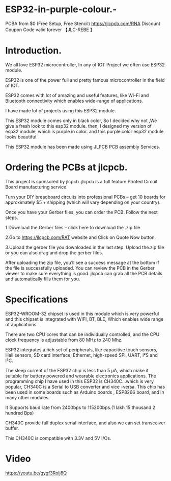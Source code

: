 # ESP32-in-purple-colour.-
PCBA from $0 (Free Setup, Free Stencil) https://jlcpcb.com/RNA Discount Coupon Code valid forever 【JLC-REBE 】

# Introduction.
We all love ESP32 microcontroller, In any of IOT Project we often use ESP32 module.

ESP32 is one of the power full and pretty famous microcontroller in the field of IOT.

ESP32 comes with lot of amazing and useful features, like Wi-Fi and Bluetooth connectivity which enables wide-range of applications.

I have made lot of projects using this ESP32 module.

This ESP32 module comes only in black color, So I decided why not ,We give a fresh look to this esp32 module. then, I designed my version of esp32 module, which is purple in color. and this purple color esp32 module looks beautiful.

This ESP32 module has been made using JLPCB PCB assembly Services.

# Ordering the PCBs at jlcpcb.
This project is sponsored by jlcpcb. jlcpcb is a full feature Printed Circuit Board manufacturing service.

Turn your DIY breadboard circuits into professional PCBs – get 10 boards for approximately $5 + shipping (which will vary depending on your country).

Once you have your Gerber files, you can order the PCB. Follow the next steps.

1.Download the Gerber files – click here to download the .zip file

2.Go to https://jlcpcb.com/RAT website and Click on Quote Now button.

3.Upload the gerber file you downloaded in the last step. Upload the.zip file or you can also drag and drop the gerber files.

After uploading the zip file, you’ll see a success message at the bottom if the file is successfully uploaded. You can review the PCB in the Gerber viewer to make sure everything is good. jlcpcb can grab all the PCB details and automatically fills them for you.

# Specifications
ESP32-WROOM-32 chipset is used in this module which is very powerful and this chipset is integrated with WIFI, BT, BLE, Which enables wide range of applications.

There are two CPU cores that can be individually controlled, and the CPU clock frequency is adjustable from 80 MHz to 240 Mhz.

ESP32 integrates a rich set of peripherals, like capacitive touch sensors, Hall sensors, SD card interface, Ethernet, high-speed SPI, UART, I²S and I²C.

The sleep current of the ESP32 chip is less than 5 µA, which make it suitable for battery powered and wearable electronics applications.
The programming chip I have used in this ESP32 is CH340C...which is very popular, CH340C is a Serial to USB converter and vice -versa. This chip has been used in some boards such as Arduino boards , ESP8266 board, and in many other modules.

It Supports baud rate from 2400bps to 115200bps.(1 lakh 15 thousand 2 hundred Bps)

CH340C provide full duplex serial interface, and also we can set transceiver buffer.

This CH340C is compatible with 3.3V and 5V I/Os.

# Video
https://youtu.be/gygf3RoIj8Q
